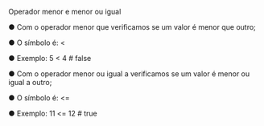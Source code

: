 Operador menor e menor ou igual

● Com o operador menor que verificamos se um valor é menor que outro;

● O símbolo é: <

● Exemplo: 5 < 4 # false

● Com o operador menor ou igual a verificamos se um valor é menor ou
igual a outro;

● O símbolo é: <=

● Exemplo: 11 <= 12 # true